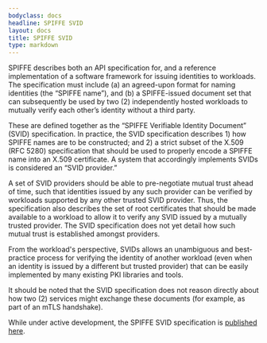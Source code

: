 ```yaml
---
bodyclass: docs
headline: SPIFFE SVID
layout: docs
title: SPIFFE SVID
type: markdown
---
```

SPIFFE describes both an API specification for, and a reference implementation of a software framework for issuing identities to workloads. The specification must include (a) an agreed-upon format for naming identities (the “SPIFFE name”), and (b) a SPIFFE-issued document set that can subsequently be used by two (2) independently hosted workloads to mutually verify each other’s identity without a third party.

These are defined together as the “SPIFFE Verifiable Identity Document” (SVID) specification. In practice, the SVID specification describes 1) how SPIFFE names are to be constructed; and 2) a strict subset of the X.509 (RFC 5280) specification that should be used to properly encode a SPIFFE name into an X.509 certificate. A system that accordingly implements SVIDs is considered an “SVID provider.”

A set of SVID providers should be able to pre-negotiate mutual trust ahead of time, such that identities issued by any such provider can be verified by workloads supported by any other trusted SVID provider. Thus, the specification also describes the set of root certificates that should be made available to a workload to allow it to verify any SVID issued by a mutually trusted provider. The SVID specification does not yet detail how such mutual trust is established amongst providers.

From the workload's perspective, SVIDs allows an unambiguous and best-practice process for verifying the identity of another workload (even when an identity is issued by a different but trusted provider) that can be easily implemented by many existing PKI libraries and tools.

It should be noted that the SVID specification does not reason directly about how two (2) services might exchange these documents (for example, as part of an mTLS handshake).

While under active development, the SPIFFE SVID specification is [published here](https://github.com/spiffe/spiffe/tree/master/standards).
